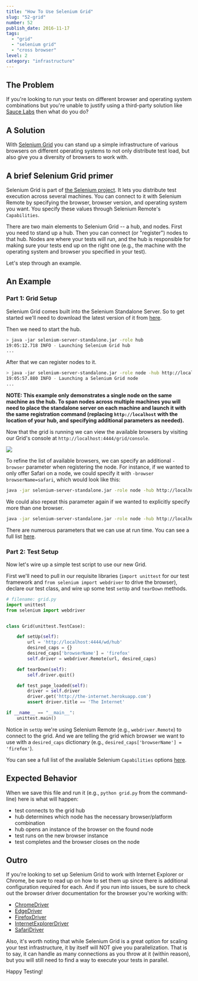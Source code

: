 ```yaml
---
title: "How To Use Selenium Grid"
slug: "52-grid"
number: 52
publish_date: 2016-11-17
tags:
  - "grid"
  - "selenium grid"
  - "cross browser"
level: 2
category: "infrastructure"
---
```


## The Problem

If you're looking to run your tests on different browser and operating system combinations but you're unable to justify using a third-party solution like [Sauce Labs](https://saucelabs.com/) then what do you do?

## A Solution

With [Selenium Grid](https://github.com/SeleniumHQ/selenium/wiki/Grid2) you can stand up a simple infrastructure of various browsers on different operating systems to not only distribute test load, but also give you a diversity of browsers to work with.

## A brief Selenium Grid primer

Selenium Grid is part of [the Selenium project](http://www.seleniumhq.org/). It lets you distribute test execution across several machines. You can connect to it with Selenium Remote by specifying the browser, browser version, and operating system you want. You specify these values through Selenium Remote's `Capabilities`.

There are two main elements to Selenium Grid -- a hub, and nodes. First you need to stand up a hub. Then you can connect (or "register") nodes to that hub. Nodes are where your tests will run, and the hub is responsible for making sure your tests end up on the right one (e.g., the machine with the operating system and browser you specified in your test).

Let's step through an example.

## An Example

### Part 1: Grid Setup

Selenium Grid comes built into the Selenium Standalone Server. So to get started we'll need to download the latest version of it from [here](http://selenium-release.storage.googleapis.com/index.html).

Then we need to start the hub.

```sh
> java -jar selenium-server-standalone.jar -role hub
19:05:12.718 INFO - Launching Selenium Grid hub
...
```

After that we can register nodes to it.

```sh
> java -jar selenium-server-standalone.jar -role node -hub http://localhost:4444/grid/register
19:05:57.880 INFO - Launching a Selenium Grid node
...
```

__NOTE: This example only demonstrates a single node on the same machine as the hub. To span nodes across multiple machines you will need to place the standalone server on each machine and launch it with the same registration command (replacing `http://localhost` with the location of your hub, and specifying additional parameters as needed).__

Now that the grid is running we can view the available browsers by visiting our Grid's console at `http://localhost:4444/grid/console`.

<img src='/img/grid-console.png'/>

To refine the list of available browsers, we can specify an additional `-browser` parameter when registering the node. For instance, if we wanted to only offer Safari on a node, we could specify it with `-browser browserName=safari`, which would look like this:

```sh
java -jar selenium-server-standalone.jar -role node -hub http://localhost:4444/grid/register -browser browserName=safari
```

We could also repeat this parameter again if we wanted to explicitly specify more than one browser.

```sh
java -jar selenium-server-standalone.jar -role node -hub http://localhost:4444/grid/register -browser browserName=safari -browser browserName=chrome -browser browserName=firefox
```

There are numerous parameters that we can use at run time. You can see a full list [here](https://github.com/SeleniumHQ/selenium/wiki/Grid2#optional-parameters).

### Part 2: Test Setup

Now let's wire up a simple test script to use our new Grid.

First we'll need to pull in our requisite libraries (`import unittest` for our test framework and `from selenium import webdriver` to drive the browser), declare our test class, and wire up some test `setUp` and `tearDown` methods.

```python
# filename: grid.py
import unittest
from selenium import webdriver


class Grid(unittest.TestCase):

    def setUp(self):
        url = 'http://localhost:4444/wd/hub'
        desired_caps = {}
        desired_caps['browserName'] = 'firefox'
        self.driver = webdriver.Remote(url, desired_caps)

    def tearDown(self):
        self.driver.quit()

    def test_page_loaded(self):
        driver = self.driver
        driver.get('http://the-internet.herokuapp.com')
        assert driver.title == 'The Internet'

if __name__ == "__main__":
    unittest.main()
```

Notice in `setUp` we're using Selenium Remote (e.g., `webdriver.Remote`) to connect to the grid. And we are telling the grid which browser we want to use with a `desired_caps` dictionary (e.g., `desired_caps['browserName'] = 'firefox'`).

You can see a full list of the available Selenium `Capabilities` options [here](https://github.com/SeleniumHQ/selenium/wiki/DesiredCapabilities).

## Expected Behavior

When we save this file and run it (e.g., `python grid.py` from the command-line) here is what will happen:

+ test connects to the grid hub
+ hub determines which node has the necessary browser/platform combination
+ hub opens an instance of the browser on the found node
+ test runs on the new browser instance
+ test completes and the browser closes on the node

## Outro

If you're looking to set up Selenium Grid to work with Internet Explorer or Chrome, be sure to read up on how to set them up since there is additional configuration required for each. And if you run into issues, be sure to check out the browser driver documentation for the browser you're working with:

+ [ChromeDriver](https://github.com/SeleniumHQ/selenium/wiki/ChromeDriver)
+ [EdgeDriver](https://developer.microsoft.com/en-us/microsoft-edge/platform/documentation/dev-guide/tools/webdriver/)
+ [FirefoxDriver](https://github.com/SeleniumHQ/selenium/wiki/FirefoxDriver)
+ [InternetExplorerDriver](https://github.com/SeleniumHQ/selenium/wiki/InternetExplorerDriver)
+ [SafariDriver](https://github.com/SeleniumHQ/selenium/wiki/SafariDriver)

Also, it's worth noting that while Selenium Grid is a great option for scaling your test infrastructure, it by itself will NOT give you parallelization. That is to say, it can handle as many connections as you throw at it (within reason), but you will still need to find a way to execute your tests in parallel.

Happy Testing!
